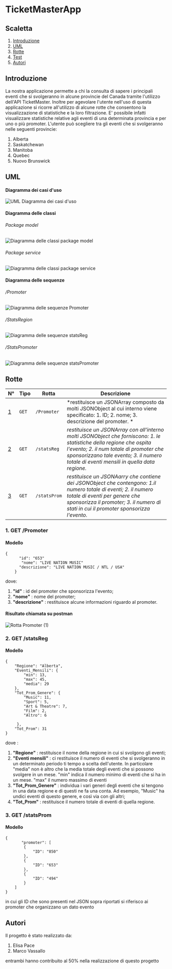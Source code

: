 # TicketMasterApp

## Scaletta
1. [Introduzione](#Introduzione)
2. [UML](#UML)
3. [Rotte](#Rotte)
4. [Test](#Test)
5. [Autori](#Autori)

## Introduzione
La nostra applicazione permette a chi la consulta di sapere i principali eventi che si svolgeranno in alcune provincie del Canada tramite l'utilizzo dell'API TicketMaster.
Inoltre per agevolare l'utente nell'uso di questa applicazione si ricorre all'utilizzo di alcune rotte che consentono la visualizzazione di statistiche e la loro filtrazione.
E' possibile infatti visualizzare statistiche relative agli eventi di una determinata provincia e per uno o più promoter.
L'utente può scegliere tra gli eventi che si svolgeranno nelle seguenti provincie:
1. Alberta
2. Saskatchewan
3. Manitoba
4. Quebec
5. Nuovo Brunswick

## UML
#### Diagramma dei casi d'uso
![UML Diagramma dei casi d'uso](https://user-images.githubusercontent.com/77582844/107976917-989da300-6fba-11eb-931b-a115e03b0430.PNG)

#### Diagramma delle classi
###### Package model
![Diagramma delle classi package model](https://user-images.githubusercontent.com/77582844/108220785-65cce980-7137-11eb-9bdf-795e65d68a49.PNG)

###### Package service
![Diagramma delle classi package service](https://user-images.githubusercontent.com/77582844/108220942-8d23b680-7137-11eb-84e4-38e09c9a47c4.PNG)

#### Diagramma delle sequenze
###### /Promoter
![Diagramma delle sequenze Promoter](https://user-images.githubusercontent.com/77582844/107984222-c1786500-6fc7-11eb-9a53-2391aa6521f3.PNG)

###### /StatsRegion
![Diagramma delle sequenze statsReg](https://user-images.githubusercontent.com/77582844/108043947-f88b5c80-7041-11eb-8a6f-85c11e561fb1.PNG)

###### /StatsPromoter
![Diagramma delle sequenze statsPromoter](https://user-images.githubusercontent.com/77582844/108044217-47d18d00-7042-11eb-86bc-cb22962121e5.PNG)

## Rotte
N° | Tipo | Rotta | Descrizione
----- | ------------ | -------------------- | ----------------------
[1](#1) | ` GET ` | `/Promoter` | *restituisce un JSONArray composto da molti JSONObject al cui interno viene specificato: 1. ID; 2. nome; 3. descrizione del promoter. *
[2](#2) | ` GET ` | `/statsReg` | *restituisce un JSONArray con all'interno molti JSONObject che forniscono: 1. le statistiche della regione che ospita l'evento; 2. il num totale di promoter che sponsorizzano tale evento; 3. il numero totale di eventi mensili in quella data regione.*
[3](#3) | ` GET ` | `/statsProm` | *restituisce un JSONAarry che contiene dei JSONObject che contengono: 1.il numero totale di eventi; 2. il numero totale di eventi per genere che sponsorizza il promoter; 3. il numero di stati in cui il promoter sponsorizza l'evento.*

### 1. GET /Promoter
#### Modello
```
{
      "id": "653"
       "nome": "LIVE NATION MUSIC"
      "descrizione": "LIVE NATION MUSIC / NTL / USA"
    } 
```
dove:
1. **"id"** : id del promoter che sponsorizza l'evento;
2. **"nome"** : nome del promoter;
3. **"descrizione"** : restituisce alcune informazioni riguardo al promoter.

#### Risultato chiamata su postman
![Rotta Promoter (1)](https://user-images.githubusercontent.com/77582844/108105317-c4895900-708c-11eb-99e1-fb7b2ef02cd4.png)

### 2. GET /statsReg
#### Modello
    {
        "Regione": "Alberta",
        "Eventi_Mensili": {
            "min": 13,
            "max": 45,
            "media": 29
        },
        "Tot_Prom_Genere": {
            "Music": 11,
            "Sport": 5,
            "Art & Theatre": 7,
            "Film": 2,
            "Altro": 6

         },
        "Tot_Prom": 31
    }
dove :
1. **"Regione"** : restituisce il nome della regione in cui si svolgono gli eventi;
2. **"Eventi mensili"** : ci restituisce il numero di eventi che si svolgeranno in un determinato periodo ti tempo a scelta dell'utente.
   In particolare "media" non è altro che la media totale degli eventi che si possono svolgere in un mese. "min" indica il numero minimo di eventi che si ha in un mese. "max" il    numero massimo di eventi
3. **"Tot_Prom_Genere"** : individua i vari generi degli eventi che si tengono in una data regione e di questi ne fa una conta. Ad esempio, "Music" ha undici eventi di questo genere, e così via con gli altri;
4. **"Tot_Prom"** : restituisce il numero totale di eventi di quella regione.

### 3. GET /statsProm
#### Modello
```
{
       "promoter": [
        {
            "ID": "850"
        },
        {
            "ID": "653"
        },
        {
            "ID": "494"
        }
    ]
}
```
in cui gli ID che sono presenti nel JSON sopra riportati si riferisco ai promoter che organizzano un dato evento
## Autori
Il progetto è stato realizzato da:
1. Elisa Pace
2. Marco Vassallo

entrambi hanno contribuito al 50% nella realizzazione di questo progetto
